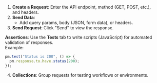 1. **Create a Request**: Enter the API endpoint, method (GET, POST, etc.), and headers.  
2. **Send Data**:  
   * Add query params, body (JSON, form data), or headers.  
3. **Send Request**: Click "Send" to view the response.

**Assertions**: Use the **Tests** tab to write scripts (JavaScript) for automated validation of responses.  
Example:  
```javascript
pm.test("Status is 200", () => {
  pm.response.to.have.status(200);
});
```

4. **Collections**: Group requests for testing workflows or environments. 